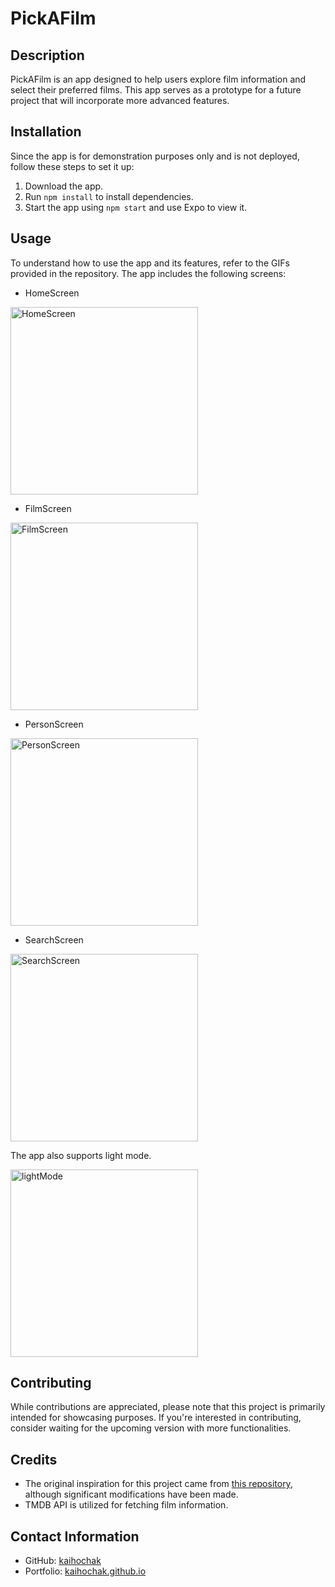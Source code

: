 # PickAFilm

## Description

PickAFilm is an app designed to help users explore film information and select their preferred films. This app serves as a prototype for a future project that will incorporate more advanced features.

## Installation

Since the app is for demonstration purposes only and is not deployed, follow these steps to set it up:

1. Download the app.
2. Run `npm install` to install dependencies.
3. Start the app using `npm start` and use Expo to view it.

## Usage

To understand how to use the app and its features, refer to the GIFs provided in the repository. The app includes the following screens:

- HomeScreen

<img src="https://github.com/kaihochak/PickAFilm/blob/master/assets/images/RPReplay_Final1693035745.gif?raw=true" alt="HomeScreen" width="300">

- FilmScreen

<img src="https://github.com/kaihochak/PickAFilm/blob/master/assets/images/RPReplay_Final1693035745%203.gif?raw=true" alt="FilmScreen" width="300">

- PersonScreen

<img src="https://github.com/kaihochak/PickAFilm/blob/master/assets/images/RPReplay_Final1693035745%204.gif?raw=true" alt="PersonScreen" width="300">

- SearchScreen

<img src="https://github.com/kaihochak/PickAFilm/blob/master/assets/images/RPReplay_Final1693035745%202.gif?raw=true" alt="SearchScreen" width="300">

The app also supports light mode.

<img src="https://github.com/kaihochak/PickAFilm/blob/master/assets/images/RPReplay_Final1693036385.gif?raw=true" alt="lightMode" width="300">

## Contributing

While contributions are appreciated, please note that this project is primarily intended for showcasing purposes. If you're interested in contributing, consider waiting for the upcoming version with more functionalities.

## Credits

- The original inspiration for this project came from [this repository](https://github.com/syednomishah/Movie-App-React-Native), although significant modifications have been made.
- TMDB API is utilized for fetching film information.

## Contact Information

- GitHub: [kaihochak](https://github.com/kaihochak)
- Portfolio: [kaihochak.github.io](https://kaihochak.github.io/)

